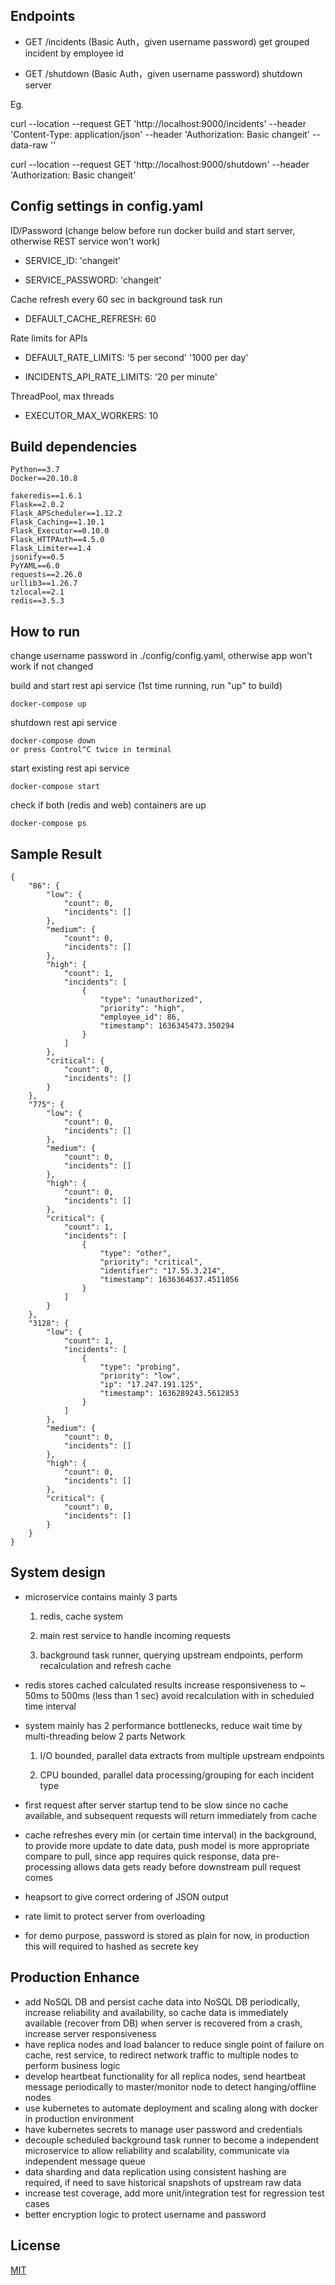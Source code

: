 ## Endpoints

- GET /incidents (Basic Auth，given username password) get grouped incident by employee id

- GET /shutdown (Basic Auth，given username password) shutdown server

Eg.

curl --location --request GET 'http://localhost:9000/incidents'
--header 'Content-Type: application/json'
--header 'Authorization: Basic changeit'
--data-raw ''

curl --location --request GET 'http://localhost:9000/shutdown'
--header 'Authorization: Basic changeit'

## Config settings in config.yaml

ID/Password (change below before run docker build and start server, otherwise REST service won't work)

- SERVICE_ID: 'changeit'

- SERVICE_PASSWORD: 'changeit'


Cache refresh every 60 sec in background task run

- DEFAULT_CACHE_REFRESH: 60


Rate limits for APIs

- DEFAULT_RATE_LIMITS: '5 per second' '1000 per day'

- INCIDENTS_API_RATE_LIMITS: '20 per minute'

ThreadPool, max threads

- EXECUTOR_MAX_WORKERS: 10

## Build dependencies

```
Python==3.7
Docker==20.10.8

fakeredis==1.6.1
Flask==2.0.2
Flask_APScheduler==1.12.2
Flask_Caching==1.10.1
Flask_Executor==0.10.0
Flask_HTTPAuth==4.5.0
Flask_Limiter==1.4
jsonify==0.5
PyYAML==6.0
requests==2.26.0
urllib3==1.26.7
tzlocal==2.1
redis==3.5.3
```

## How to run

change username password in ./config/config.yaml, otherwise app won't work if not changed

build and start rest api service (1st time running, run "up" to build)

``` 
docker-compose up 
```

shutdown rest api service
```
docker-compose down
or press Control^C twice in terminal
```

start existing rest api service
```
docker-compose start
```
check if both (redis and web) containers are up
```
docker-compose ps
```

## Sample Result
```
{
    "86": {
        "low": {
            "count": 0,
            "incidents": []
        },
        "medium": {
            "count": 0,
            "incidents": []
        },
        "high": {
            "count": 1,
            "incidents": [
                {
                    "type": "unauthorized",
                    "priority": "high",
                    "employee_id": 86,
                    "timestamp": 1636345473.350294
                }
            ]
        },
        "critical": {
            "count": 0,
            "incidents": []
        }
    },
    "775": {
        "low": {
            "count": 0,
            "incidents": []
        },
        "medium": {
            "count": 0,
            "incidents": []
        },
        "high": {
            "count": 0,
            "incidents": []
        },
        "critical": {
            "count": 1,
            "incidents": [
                {
                    "type": "other",
                    "priority": "critical",
                    "identifier": "17.55.3.214",
                    "timestamp": 1636364637.4511056
                }
            ]
        }
    },
    "3128": {
        "low": {
            "count": 1,
            "incidents": [
                {
                    "type": "probing",
                    "priority": "low",
                    "ip": "17.247.191.125",
                    "timestamp": 1636289243.5612853
                }
            ]
        },
        "medium": {
            "count": 0,
            "incidents": []
        },
        "high": {
            "count": 0,
            "incidents": []
        },
        "critical": {
            "count": 0,
            "incidents": []
        }
    }
}
```

## System design
- microservice contains mainly 3 parts

    1. redis, cache system

    2. main rest service to handle incoming requests

    3. background task runner, querying upstream endpoints, perform recalculation and refresh cache

- redis stores cached calculated results increase responsiveness to ~ 50ms to 500ms (less than 1 sec) avoid recalculation with in scheduled time interval

- system mainly has 2 performance bottlenecks, reduce wait time by multi-threading below 2 parts
Network 

    1. I/O bounded, parallel data extracts from multiple upstream endpoints

    2. CPU bounded, parallel data processing/grouping for each incident type

- first request after server startup tend to be slow since no cache available, and subsequent requests will return immediately from cache

- cache refreshes every min (or certain time interval) in the background, to provide more update to date data, push model is more appropriate compare to pull, since app requires quick response, data pre-processing allows data gets ready before downstream pull request comes

- heapsort to give correct ordering of JSON output

- rate limit to protect server from overloading

- for demo purpose, password is stored as plain for now, in production this will required to hashed as secrete key


## Production Enhance
- add NoSQL DB and persist cache data into NoSQL DB periodically, increase reliability and availability, so cache data is immediately available (recover from DB) when server is recovered from a crash, increase server responsiveness
- have replica nodes and load balancer to reduce single point of failure on cache, rest service, to redirect network traffic to multiple nodes to perform business logic
- develop heartbeat functionality for all replica nodes, send heartbeat message periodically to master/monitor node to detect hanging/offline nodes
- use kubernetes to automate deployment and scaling along with docker in production environment
- have kubernetes secrets to manage user password and credentials
- decouple scheduled background task runner to become a independent microservice to allow reliability and scalability, communicate via independent message queue
- data sharding and data replication using consistent hashing are required, if need to save historical snapshots of upstream raw data
- increase test coverage, add more unit/integration test for regression test cases
- better encryption logic to protect username and password



## License
[MIT](https://choosealicense.com/licenses/mit/)
